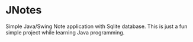 JNotes
======

Simple Java/Swing Note application with Sqlite database. This is just a fun simple project while learning Java programming.